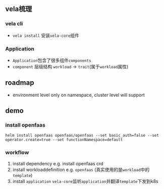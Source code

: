 ## vela梳理
### vela cli
- `vela install` 安装`vela-core`组件

### Application
- `Application`包含了很多组件`components`
- `component` 层级结构 `workload` -> `trait`(属于`workload`属性)


## roadmap
- environment level only on namespace, cluster level will support

## demo
### install openfaas
`helm install openfaas openfaas/openfaas --set basic_auth=false --set operator.create=true --set functionNamespace=default`

### workflow
1. install dependency e.g. install openfaas crd
2. install workloaddefinition  e.g. `openfaas` (真实使用的是`workload`中的`template`)
3. install `application`  `vela-core`监听`application`并翻译`template`下发到k8s